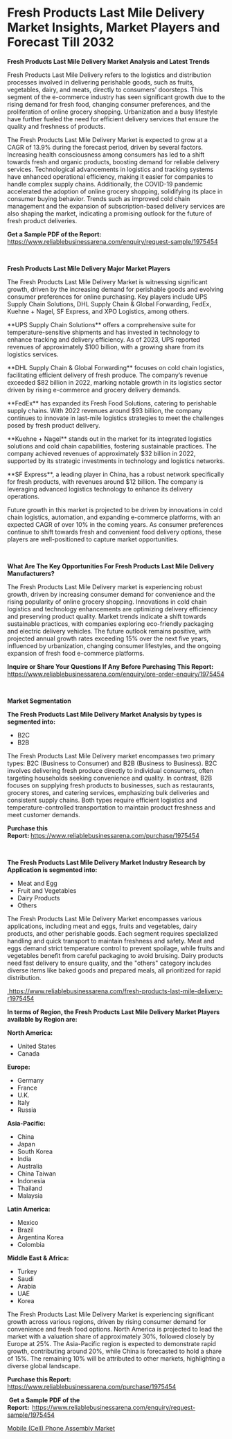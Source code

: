 <p><h1>Fresh Products Last Mile Delivery Market Insights, Market Players and Forecast Till 2032</h1></p><p><strong>Fresh Products Last Mile Delivery Market Analysis and Latest Trends</strong></p>
<p><p>Fresh Products Last Mile Delivery refers to the logistics and distribution processes involved in delivering perishable goods, such as fruits, vegetables, dairy, and meats, directly to consumers' doorsteps. This segment of the e-commerce industry has seen significant growth due to the rising demand for fresh food, changing consumer preferences, and the proliferation of online grocery shopping. Urbanization and a busy lifestyle have further fueled the need for efficient delivery services that ensure the quality and freshness of products.</p><p>The Fresh Products Last Mile Delivery Market is expected to grow at a CAGR of 13.9% during the forecast period, driven by several factors. Increasing health consciousness among consumers has led to a shift towards fresh and organic products, boosting demand for reliable delivery services. Technological advancements in logistics and tracking systems have enhanced operational efficiency, making it easier for companies to handle complex supply chains. Additionally, the COVID-19 pandemic accelerated the adoption of online grocery shopping, solidifying its place in consumer buying behavior. Trends such as improved cold chain management and the expansion of subscription-based delivery services are also shaping the market, indicating a promising outlook for the future of fresh product deliveries.</p></p>
<p><strong>Get a Sample PDF of the Report:&nbsp;</strong> <a href="https://www.reliablebusinessarena.com/enquiry/request-sample/1975454?utm_campaign=3118&utm_medium=2&utm_source=Github&utm_content=ia&utm_term=11032025&utm_id=fresh-products-last-mile-delivery">https://www.reliablebusinessarena.com/enquiry/request-sample/1975454</a></p>
<p>&nbsp;</p>
<p><strong>Fresh Products Last Mile Delivery Major Market Players</strong></p>
<p><p>The Fresh Products Last Mile Delivery Market is witnessing significant growth, driven by the increasing demand for perishable goods and evolving consumer preferences for online purchasing. Key players include UPS Supply Chain Solutions, DHL Supply Chain & Global Forwarding, FedEx, Kuehne + Nagel, SF Express, and XPO Logistics, among others.</p><p>**UPS Supply Chain Solutions** offers a comprehensive suite for temperature-sensitive shipments and has invested in technology to enhance tracking and delivery efficiency. As of 2023, UPS reported revenues of approximately $100 billion, with a growing share from its logistics services.</p><p>**DHL Supply Chain & Global Forwarding** focuses on cold chain logistics, facilitating efficient delivery of fresh produce. The company’s revenue exceeded $82 billion in 2022, marking notable growth in its logistics sector driven by rising e-commerce and grocery delivery demands.</p><p>**FedEx** has expanded its Fresh Food Solutions, catering to perishable supply chains. With 2022 revenues around $93 billion, the company continues to innovate in last-mile logistics strategies to meet the challenges posed by fresh product delivery.</p><p>**Kuehne + Nagel** stands out in the market for its integrated logistics solutions and cold chain capabilities, fostering sustainable practices. The company achieved revenues of approximately $32 billion in 2022, supported by its strategic investments in technology and logistics networks.</p><p>**SF Express**, a leading player in China, has a robust network specifically for fresh products, with revenues around $12 billion. The company is leveraging advanced logistics technology to enhance its delivery operations.</p><p>Future growth in this market is projected to be driven by innovations in cold chain logistics, automation, and expanding e-commerce platforms, with an expected CAGR of over 10% in the coming years. As consumer preferences continue to shift towards fresh and convenient food delivery options, these players are well-positioned to capture market opportunities.</p></p>
<p>&nbsp;</p>
<p><strong>What Are The Key Opportunities For Fresh Products Last Mile Delivery Manufacturers?</strong></p>
<p><p>The Fresh Products Last Mile Delivery market is experiencing robust growth, driven by increasing consumer demand for convenience and the rising popularity of online grocery shopping. Innovations in cold chain logistics and technology enhancements are optimizing delivery efficiency and preserving product quality. Market trends indicate a shift towards sustainable practices, with companies exploring eco-friendly packaging and electric delivery vehicles. The future outlook remains positive, with projected annual growth rates exceeding 15% over the next five years, influenced by urbanization, changing consumer lifestyles, and the ongoing expansion of fresh food e-commerce platforms.</p></p>
<p><strong>Inquire or Share Your Questions If Any Before Purchasing This Report:</strong> <a href="https://www.reliablebusinessarena.com/enquiry/pre-order-enquiry/1975454?utm_campaign=3118&utm_medium=2&utm_source=Github&utm_content=ia&utm_term=11032025&utm_id=fresh-products-last-mile-delivery">https://www.reliablebusinessarena.com/enquiry/pre-order-enquiry/1975454</a></p>
<p>&nbsp;</p>
<p><strong>Market Segmentation</strong></p>
<p><strong>The Fresh Products Last Mile Delivery Market Analysis by types is segmented into:</strong></p>
<p><ul><li>B2C</li><li>B2B</li></ul></p>
<p><p>The Fresh Products Last Mile Delivery market encompasses two primary types: B2C (Business to Consumer) and B2B (Business to Business). B2C involves delivering fresh produce directly to individual consumers, often targeting households seeking convenience and quality. In contrast, B2B focuses on supplying fresh products to businesses, such as restaurants, grocery stores, and catering services, emphasizing bulk deliveries and consistent supply chains. Both types require efficient logistics and temperature-controlled transportation to maintain product freshness and meet customer demands.</p></p>
<p><strong>Purchase this Report:&nbsp;</strong><a href="https://www.reliablebusinessarena.com/purchase/1975454?utm_campaign=3118&utm_medium=2&utm_source=Github&utm_content=ia&utm_term=11032025&utm_id=fresh-products-last-mile-delivery">https://www.reliablebusinessarena.com/purchase/1975454</a></p>
<p>&nbsp;</p>
<p><strong>The Fresh Products Last Mile Delivery Market Industry Research by Application is segmented into:</strong></p>
<p><ul><li>Meat and Egg</li><li>Fruit and Vegetables</li><li>Dairy Products</li><li>Others</li></ul></p>
<p><p>The Fresh Products Last Mile Delivery Market encompasses various applications, including meat and eggs, fruits and vegetables, dairy products, and other perishable goods. Each segment requires specialized handling and quick transport to maintain freshness and safety. Meat and eggs demand strict temperature control to prevent spoilage, while fruits and vegetables benefit from careful packaging to avoid bruising. Dairy products need fast delivery to ensure quality, and the "others" category includes diverse items like baked goods and prepared meals, all prioritized for rapid distribution.</p></p>
<p><a href="https://www.reliablebusinessarena.com/fresh-products-last-mile-delivery-r1975454?utm_campaign=3118&utm_medium=2&utm_source=Github&utm_content=ia&utm_term=11032025&utm_id=fresh-products-last-mile-delivery">&nbsp;https://www.reliablebusinessarena.com/fresh-products-last-mile-delivery-r1975454</a></p>
<p><strong>In terms of Region, the Fresh Products Last Mile Delivery Market Players available by Region are:</strong></p>
<p>
    <p> <strong> North America: </strong>
        <ul>
            <li>United States</li>
            <li>Canada</li>
        </ul>
        </p> 
    <p> <strong> Europe: </strong>
        <ul>
            <li>Germany</li>
            <li>France</li>
            <li>U.K.</li>
            <li>Italy</li>
            <li>Russia</li>
        </ul>
        </p> 
    <p> <strong> Asia-Pacific: </strong>
        <ul>
            <li>China</li>
            <li>Japan</li>
            <li>South Korea</li>
            <li>India</li>
            <li>Australia</li>
            <li>China Taiwan</li>
            <li>Indonesia</li>
            <li>Thailand</li>
            <li>Malaysia</li>
        </ul>
        </p> 
    <p> <strong> Latin America: </strong>
        <ul>
            <li>Mexico</li>
            <li>Brazil</li>
            <li>Argentina Korea</li>
            <li>Colombia</li>
        </ul>
        </p> 
    <p> <strong> Middle East & Africa: </strong>
        <ul>
            <li>Turkey</li>
            <li>Saudi</li>
            <li>Arabia</li>
            <li>UAE</li>
            <li>Korea</li>
        </ul>
    </p>
    </p>
<p><p>The Fresh Products Last Mile Delivery Market is experiencing significant growth across various regions, driven by rising consumer demand for convenience and fresh food options. North America is projected to lead the market with a valuation share of approximately 30%, followed closely by Europe at 25%. The Asia-Pacific region is expected to demonstrate rapid growth, contributing around 20%, while China is forecasted to hold a share of 15%. The remaining 10% will be attributed to other markets, highlighting a diverse global landscape.</p></p>
<p><strong>Purchase this Report: </strong><a href="https://www.reliablebusinessarena.com/purchase/1975454?utm_campaign=3118&utm_medium=2&utm_source=Github&utm_content=ia&utm_term=11032025&utm_id=fresh-products-last-mile-delivery">https://www.reliablebusinessarena.com/purchase/1975454</a></p>
<p>&nbsp;<strong>Get a Sample PDF of the Report:&nbsp;&nbsp;</strong><a href="https://www.reliablebusinessarena.com/enquiry/request-sample/1975454?utm_campaign=3118&utm_medium=2&utm_source=Github&utm_content=ia&utm_term=11032025&utm_id=fresh-products-last-mile-delivery">https://www.reliablebusinessarena.com/enquiry/request-sample/1975454</a></p>
<p><strong></strong></p>
<p><p><a href="https://github.com/FosterFahey91/Market-Research-Report-List-1/blob/main/mobile-cell-phone-assembly-market.md?utm_campaign=3118&utm_medium=2&utm_source=Github&utm_content=ia&utm_term=11032025&utm_id=fresh-products-last-mile-delivery">Mobile (Cell) Phone Assembly Market</a></p></p>